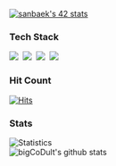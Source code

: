 [![sanbaek's 42 stats](https://badge42.coday.fr/api/v2/clsx4chzw823401p4dwbfo4wt/stats?cursusId=21&coalitionId=457)](https://github.com/Coday-meric/badge42)

### Tech Stack
<p>
  <img src="https://img.shields.io/badge/C-A8B9CC?style=flat-square&logo=C&logoColor=white"/>&nbsp;
  <img src="https://img.shields.io/badge/React-61DAFB?style=flat-square&logo=react&logoColor=white"/>&nbsp;
  <img src="https://img.shields.io/badge/Git-E34F26?style=flat-square&logo=git&logoColor=white"/>&nbsp;
  <img src="https://img.shields.io/badge/Javascript-F7DF1E?style=flat-square&logo=javascript&logoColor=black"/>&nbsp;
</p>

### Hit Count
[![Hits](https://hits.seeyoufarm.com/api/count/incr/badge.svg?url=https%3A%2F%2Fgithub.com%2FbigCoDult%2Fhit-counter&count_bg=%2379C83D&title_bg=%23555555&icon=&icon_color=%23E7E7E7&title=hits&edge_flat=false)](https://hits.seeyoufarm.com)

### Stats
![Statistics](https://github-readme-stats.vercel.app/api?username=bigCoDult&show_icons=true&count_private=true&line_height=24&theme=dark)
<br>
![bigCoDult's github stats](https://github-readme-stats.vercel.app/api/top-langs/?username=hijae&show_icons=true&layout=compact&theme=dark)
